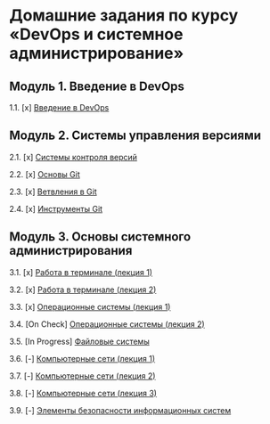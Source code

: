 # Домашние задания по курсу «DevOps и системное администрирование»

## Модуль 1. Введение в DevOps

1.1. [x] [Введение в DevOps](01-intro-01/README.md)

## Модуль 2. Системы управления версиями

2.1. [x] [Системы контроля версий](02-git-01-vcs/README.md)

2.2. [x] [Основы Git](02-git-02-base/README.md)

2.3. [x] [Ветвления в Git](02-git-03-branching/README.md)

2.4. [x] [Инструменты Git](02-git-04-tools/README.md)

## Модуль 3. Основы системного администрирования

3.1. [x] [Работа в терминале (лекция 1)](03-sysadmin-01-terminal/README.md)

3.2. [x] [Работа в терминале (лекция 2)](03-sysadmin-02-terminal/README.md)

3.3. [x] [Операционные системы (лекция 1)](03-sysadmin-03-os/README.md)

3.4. [On Check] [Операционные системы (лекция 2)](03-sysadmin-04-os/README.md)

3.5. [In Progress] [Файловые системы](03-sysadmin-05-fs/README.md)

3.6. [-] [Компьютерные сети (лекция 1)](03-sysadmin-06-net/README.md)

3.7. [-] [Компьютерные сети (лекция 2)](03-sysadmin-07-net/README.md)

3.8. [-] [Компьютерные сети (лекция 3)](03-sysadmin-08-net/README.md)

3.9. [-] [Элементы безопасности информационных систем](03-sysadmin-09-security/README.md)


